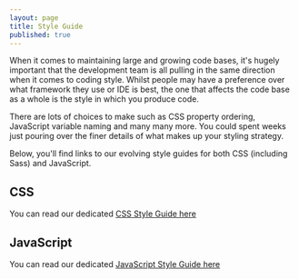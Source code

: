 ```yaml
---
layout: page
title: Style Guide
published: true
---
```



When it comes to maintaining large and growing code bases, it's hugely important that the development team is all pulling in the same direction when it comes to coding style. Whilst people may have a preference over what framework they use or IDE is best, the one that affects the code base as a whole is the style in which you produce code.

There are lots of choices to make such as CSS property ordering, JavaScript variable naming and many many more. You could spent weeks just pouring over the finer details of what makes up your styling strategy. 

Below, you'll find links to our evolving style guides for both CSS (including Sass) and JavaScript.

## CSS

You can read our dedicated [CSS Style Guide here](/styles/css-styles)

## JavaScript

You can read our dedicated [JavaScript Style Guide here](/styles/js-styles)
